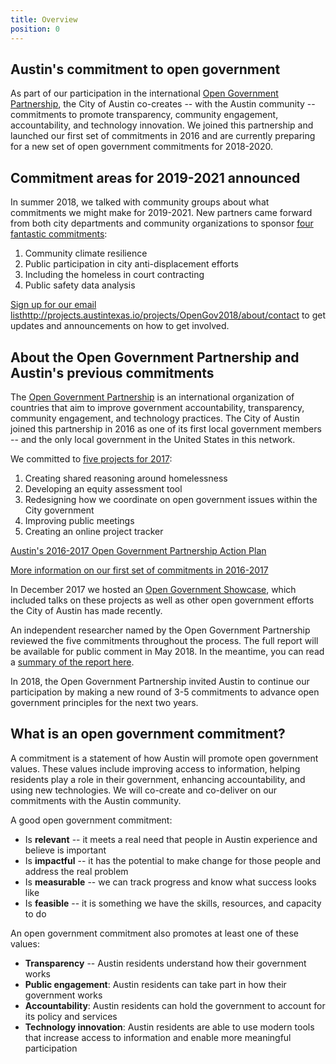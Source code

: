 ```yaml
---
title: Overview
position: 0
---
```


## Austin's commitment to open government

As part of our participation in the international [Open Government Partnership](https://www.opengovpartnership.org/), the City of Austin co-creates -- with the Austin community -- commitments to promote transparency, community engagement, accountability, and technology innovation. We joined this partnership and launched our first set of commitments in 2016 and are currently preparing for a new set of open government commitments for 2018-2020.

## Commitment areas for 2019-2021 announced

In summer 2018, we talked with community groups about what commitments we might make for 2019-2021.  New partners came forward from both city departments and community organizations to sponsor [four fantastic commitments](https://opengovpartnership.bloomfire.com/posts/3431067-austin-s-2019-21-action-plan):

1. Community climate resilience
2. Public participation in city anti-displacement efforts
3. Including the homeless in court contracting
4. Public safety data analysis

[Sign up for our email listhttp://projects.austintexas.io/projects/OpenGov2018/about/contact](http://projects.austintexas.io/projects/OpenGov2018/about/contact) to get updates and announcements on how to get involved.

## About the Open Government Partnership and Austin's previous commitments

The [Open Government Partnership](https://www.opengovpartnership.org/) is an international organization of countries that aim to improve government accountability, transparency, community engagement, and technology practices. The City of Austin joined this partnership in 2016 as one of its first local government members -- and the only local government in the United States in this network. 

We committed to [five projects for 2017](https://opengovpartnership.bloomfire.com/?feed=recent):

1. Creating shared reasoning around homelessness
2. Developing an equity assessment tool
3. Redesigning how we coordinate on open government issues within the City government
4. Improving public meetings
5. Creating an online project tracker 

[Austin's 2016-2017 Open Government Partnership Action Plan](https://opengovpartnership.bloomfire.com/posts/2704472-austin-s-open-government-partnership-action-plan)

[More information on our first set of commitments in 2016-2017](https://opengovpartnership.bloomfire.com/?feed=recent)

In December 2017 we hosted an [Open Government Showcase](https://medium.com/civiqueso/civic-participation-initiatives-the-city-of-austin-open-government-showcase-9be319e6c9d9), which included talks on these projects as well as other open government efforts the City of Austin has made recently.

An independent researcher named by the Open Government Partnership reviewed the five commitments throughout the process. The full report will be available for public comment in May 2018. In the meantime, you can read a [summary of the report here](https://opengovpartnership.bloomfire.com/posts/3246168-city-s-first-ogp-year-receives-final-review).

In 2018, the Open Government Partnership invited Austin to continue our participation by making a new round of 3-5 commitments to advance open government principles for the next two years.

## What is an open government commitment?

A commitment is a statement of how Austin will promote open government values. These values include improving access to information, helping residents play a role in their government, enhancing accountability, and using new technologies. We will co-create and co-deliver on our commitments with the Austin community. 

A good open government commitment:

* Is **relevant** -- it meets a real need that people in Austin experience and believe is important
* Is **impactful** -- it has the potential to make change for those people and address the real problem
* Is **measurable** -- we can track progress and know what success looks like
* Is **feasible** -- it is something we have the skills, resources, and capacity to do

An open government commitment also promotes at least one of these values:

* **Transparency** -- Austin residents understand how their government works
* **Public engagement**: Austin residents can take part in how their government works 
* **Accountability**: Austin residents can hold the government to account for its policy and services
* **Technology innovation**: Austin residents are able to use modern tools that increase access to information and enable more meaningful participation
